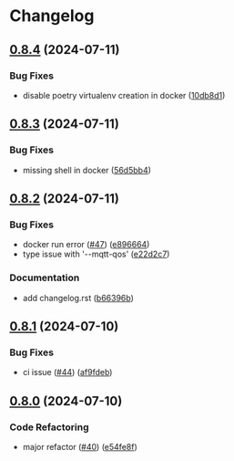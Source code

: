 # Changelog

## [0.8.4](https://github.com/gavinying/modpoll/compare/v0.8.3...0.8.4) (2024-07-11)


### Bug Fixes

* disable poetry virtualenv creation in docker ([10db8d1](https://github.com/gavinying/modpoll/commit/10db8d11b9eefc42e9e498ac95119906880e4274))

## [0.8.3](https://github.com/gavinying/modpoll/compare/v0.8.2...v0.8.3) (2024-07-11)


### Bug Fixes

* missing shell in docker ([56d5bb4](https://github.com/gavinying/modpoll/commit/56d5bb4dc7fb2aee8cbcbace34d978cea9f63c3e))

## [0.8.2](https://github.com/gavinying/modpoll/compare/v0.8.1...v0.8.2) (2024-07-11)


### Bug Fixes

* docker run error ([#47](https://github.com/gavinying/modpoll/issues/47)) ([e896664](https://github.com/gavinying/modpoll/commit/e8966640debd822fb1a52f3692a47bb37f11246b))
* type issue with '--mqtt-qos' ([e22d2c7](https://github.com/gavinying/modpoll/commit/e22d2c7daa6b99b5cfe1ed85a7be86b40462c02c))


### Documentation

* add changelog.rst ([b66396b](https://github.com/gavinying/modpoll/commit/b66396b7ff4b02a78809941761daba3d9465a8c3))

## [0.8.1](https://github.com/gavinying/modpoll/compare/v0.8.0...v0.8.1) (2024-07-10)


### Bug Fixes

* ci issue ([#44](https://github.com/gavinying/modpoll/issues/44)) ([af9fdeb](https://github.com/gavinying/modpoll/commit/af9fdebbba5ee4b9b03d51462a1efc84fd491d9b))

## [0.8.0](https://github.com/gavinying/modpoll/compare/v0.7.2...v0.8.0) (2024-07-10)


### Code Refactoring

* major refactor ([#40](https://github.com/gavinying/modpoll/issues/40)) ([e54fe8f](https://github.com/gavinying/modpoll/commit/e54fe8f5e89af982211c4c2a9b5b018a6203a849))
